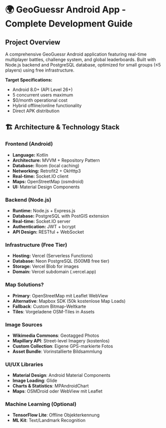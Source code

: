 # 🌍 GeoGuessr Android App - Complete Development Guide

## Project Overview

A comprehensive GeoGuessr Android application featuring real-time multiplayer battles, challenge system, and global leaderboards. Built with Node.js backend and PostgreSQL database, optimized for small groups (≤5 players) using free infrastructure.

**Target Specifications:**
- Android 8.0+ (API Level 26+)
- 5 concurrent users maximum
- $0/month operational cost
- Hybrid offline/online functionality
- Direct APK distribution

## 🏗️ Architecture & Technology Stack

### Frontend (Android)
- **Language:** Kotlin
- **Architecture:** MVVM + Repository Pattern
- **Database:** Room (local caching)
- **Networking:** Retrofit2 + OkHttp3
- **Real-time:** Socket.IO client
- **Maps:** OpenStreetMap (osmdroid)
- **UI:** Material Design Components

### Backend (Node.js)
- **Runtime:** Node.js + Express.js
- **Database:** PostgreSQL with PostGIS extension
- **Real-time:** Socket.IO server
- **Authentication:** JWT + bcrypt
- **API Design:** RESTful + WebSocket

### Infrastructure (Free Tier)
- **Hosting:** Vercel (Serverless Functions)
- **Database:** Neon PostgreSQL (500MB free tier)
- **Storage:** Vercel Blob for images
- **Domain:** Vercel subdomain (.vercel.app)

### Map Solutions?
- **Primary**: OpenStreetMap mit Leaflet WebView
- **Alternative**: Mapbox SDK (50k kostenlose Map Loads)
- **Fallback**: Custom Bitmap-Weltkarte
- **Tiles**: Vorgeladene OSM-Tiles in Assets

### Image Sources
- **Wikimedia Commons**: Geotagged Photos
- **Mapillary API**: Street-level Imagery (kostenlos)
- **Custom Collection**: Eigene GPS-markierte Fotos
- **Asset Bundle**: Vorinstallierte Bildsammlung

### UI/UX Libraries
- **Material Design**: Android Material Components
- **Image Loading**: Glide
- **Charts & Statistics**: MPAndroidChart
- **Maps**: OSMDroid oder WebView mit Leaflet

### Machine Learning (Optional)
- **TensorFlow Lite**: Offline Objekterkennung
- **ML Kit**: Text/Landmark Recognition
